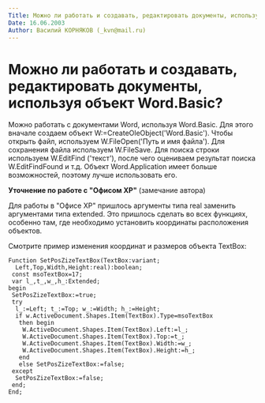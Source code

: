 ```yaml
---
Title: Можно ли работать и создавать, редактировать документы, используя объект Word.Basic?
Date: 16.06.2003
Author: Василий КОРНЯКОВ (_kvn@mail.ru)
---
```



Можно ли работать и создавать, редактировать документы, используя объект Word.Basic?
====================================================================================

Можно работать с документами Word, используя Word.Basic. Для этого
вначале создаем объект W:=CreateOleObject(\'Word.Basic\'). Чтобы открыть
файл, используем W.FileOpen(\'Путь и имя файла\'). Для сохранения файла
используем W.FileSave. Для поиска строки используем W.EditFind
(\'текст\'), после чего оцениваем результат поиска W.EditFindFound и
т.д. Объект Word.Application имеет больше возможностей, поэтому лучше
использовать его.


**Уточнение по работе с "Офисом XP"** (замечание автора)

Для работы в "Офисе XP" пришлось аргументы типа real заменить
аргументами типа extended. Это пришлось сделать во всех функциях,
особенно там, где необходимо установить координаты расположения
объектов.

Смотрите пример изменения координат и размеров объекта
TextBox:

    Function SetPosZizeTextBox(TextBox:variant;
      Left,Top,Width,Height:real):boolean;
     const msoTextBox=17;
     var l_,t_,w_,h_:Extended;
    begin
     SetPosZizeTextBox:=true;
     try
      l_:=Left; t_:=Top; w_:=Width; h_:=Height;
      if w.ActiveDocument.Shapes.Item(TextBox).Type=msoTextBox
       then begin
        W.ActiveDocument.Shapes.Item(TextBox).Left:=l_;
        W.ActiveDocument.Shapes.Item(TextBox).Top:=t_;
        W.ActiveDocument.Shapes.Item(TextBox).Width:=w_;
        W.ActiveDocument.Shapes.Item(TextBox).Height:=h_;
       end
       else SetPosZizeTextBox:=false;
     except
      SetPosZizeTextBox:=false;
     end;
    End;
